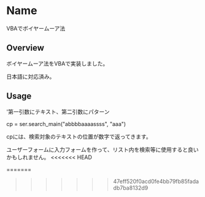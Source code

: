 Name
====
VBAでボイヤームーア法


## Overview
ボイヤームーア法をVBAで実装しました。

日本語に対応済み。

## Usage
'第一引数にテキスト、第二引数にパターン

cp = ser.search_main("abbbbaaaassss", "aaa")

cpには、検索対象のテキストの位置が数字で返ってきます。

ユーザーフォームに入力フォームを作って、リスト内を検索等に使用すると良いかもしれません。
<<<<<<< HEAD

=======
>>>>>>> 47eff520f0acd0fe4bb79fb85fadadb7ba8132d9

